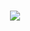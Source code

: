 <h1 align="center">
    <img src="https://readme-typing-svg.herokuapp.com/?font=Outfit&color=6B5B51&size=35&center=true&vCenter=true&width=500&height=70&duration=2000&lines=Hi!+👋;+I'm+Elisabeth+Fung!;" />
</h1>


